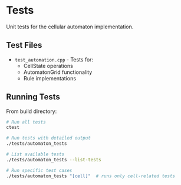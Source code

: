 # Tests

Unit tests for the cellular automaton implementation.

## Test Files

- `test_automation.cpp` - Tests for:
  - CellState operations
  - AutomatonGrid functionality
  - Rule implementations

## Running Tests

From build directory:
```bash
# Run all tests
ctest

# Run tests with detailed output
./tests/automaton_tests

# List available tests
./tests/automaton_tests --list-tests

# Run specific test cases
./tests/automaton_tests "[cell]"  # runs only cell-related tests
```

